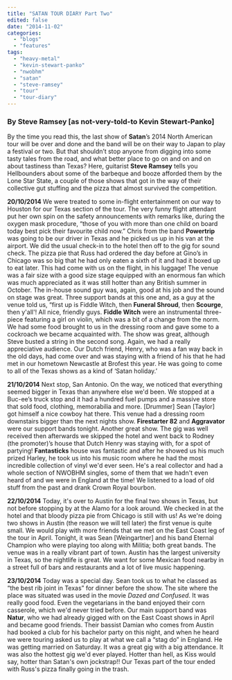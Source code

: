 ```yaml
---
title: "SATAN TOUR DIARY Part Two"
edited: false
date: "2014-11-02"
categories:
  - "blogs"
  - "features"
tags:
  - "heavy-metal"
  - "kevin-stewart-panko"
  - "nwobhm"
  - "satan"
  - "steve-ramsey"
  - "tour"
  - "tour-diary"
---
```


### By Steve Ramsey \[as not-very-told-to Kevin Stewart-Panko\]

By the time you read this, the last show of **Satan**’s 2014 North American tour will be over and done and the band will be on their way to Japan to play a festival or two. But that shouldn’t stop anyone from digging into some tasty tales from the road, and what better place to go on and on and on about tastiness than Texas? Here, guitarist **Steve Ramsey** tells you Hellbounders about some of the barbeque and booze afforded them by the Lone Star State, a couple of those shows that got in the way of their collective gut stuffing and the pizza that almost survived the competition.

**20/10/2014** We were treated to some in-flight entertainment on our way to Houston for our Texas section of the tour. The very funny flight attendant put her own spin on the safety announcements with remarks like, during the oxygen mask procedure, “those of you with more than one child on board today best pick their favourite child now.” Chris from the band **Powertrip** was going to be our driver in Texas and he picked us up in his van at the airport. We did the usual check-in to the hotel then off to the gig for sound check. The pizza pie that Russ had ordered the day before at Gino’s in Chicago was so big that he had only eaten a sixth of it and had it boxed up to eat later. This had come with us on the flight, in his luggage! The venue was a fair size with a good size stage equipped with an enormous fan which was much appreciated as it was still hotter than any British summer in October. The in-house sound guy was, again, good at his job and the sound on stage was great. Three support bands at this one and, as a guy at the venue told us, “first up is Fiddle Witch, then **Funeral Shroud**, then **Scourge**, then y'all'! All nice, friendly guys. **Fiddle Witch** were an instrumental three-piece featuring a girl on violin, which was a bit of a change from the norm. We had some food brought to us in the dressing room and gave some to a cockroach we became acquainted with. The show was great, although Steve busted a string in the second song. Again, we had a really appreciative audience. Our Dutch friend, Henry, who was a fan way back in the old days, had come over and was staying with a friend of his that he had met in our hometown Newcastle at Brofest this year. He was going to come to all of the Texas shows as a kind of ‘Satan holiday.’

**21/10/2014** Next stop, San Antonio. On the way, we noticed that everything seemed bigger in Texas than anywhere else we'd been. We stopped at a Buc-ee’s truck stop and it had a hundred fuel pumps and a massive store that sold food, clothing, memorabilia and more. \[Drummer\] Sean \[Taylor\] got himself a nice cowboy hat there. This venue had a dressing room downstairs bigger than the next nights show. **Firestarter 82** and **Aggravator** were our support bands tonight. Another great show. The gig was well received then afterwards we skipped the hotel and went back to Rodney (the promoter)’s house that Dutch Henry was staying with, for a spot of partying! **Fantasticks** house was fantastic and after he showed us his much prized Harley, he took us into his music room where he had the most incredible collection of vinyl we'd ever seen. He's a real collector and had a whole section of NWOBHM singles, some of them that we hadn't even heard of and we were in England at the time! We listened to a load of old stuff from the past and drank Crown Royal bourbon.

**22/10/2014** Today, it's over to Austin for the final two shows in Texas, but not before stopping by at the Alamo for a look around. We checked in at the hotel and that bloody pizza pie from Chicago is still with us! As we're doing two shows in Austin (the reason we will tell later) the first venue is quite small. We would play with more friends that we met on the East Coast leg of the tour in April. Tonight, it was Sean \[Weingartner\] and his band Eternal Champion who were playing too along with Militia; both great bands. The venue was in a really vibrant part of town. Austin has the largest university in Texas, so the nightlife is great. We want for some Mexican food nearby in a street full of bars and restaurants and a lot of live music happening.

**23/10/2014** Today was a special day. Sean took us to what he classed as “the best rib joint in Texas” for dinner before the show. The site where the place was situated was used in the movie _Dazed and Confused_. It was really good food. Even the vegetarians in the band enjoyed their corn casserole, which we'd never tried before. Our main support band was **Natur**, who we had already gigged with on the East Coast shows in April and became good friends. Their bassist Damian who comes from Austin had booked a club for his bachelor party on this night, and when he heard we were touring asked us to play at what we call a “stag do” in England. He was getting married on Saturday. It was a great gig with a big attendance. It was also the hottest gig we'd ever played. Hotter than hell, as Kiss would say, hotter than Satan's own jockstrap!! Our Texas part of the tour ended with Russ's pizza finally going in the trash.
